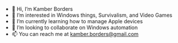 - 👋 Hi, I’m Kamber Borders
- 👀 I’m interested in Windows things, Survivalism, and Video Games
- 🌱 I’m currently learning how to manage Apple devices
- 💞️ I’m looking to collaborate on Windows automation
- 📫 You can reach me at kamber.borders@gmail.com

<!---
klborders/klborders is a ✨ special ✨ repository because its `README.md` (this file) appears on your GitHub profile.
You can click the Preview link to take a look at your changes.
--->
